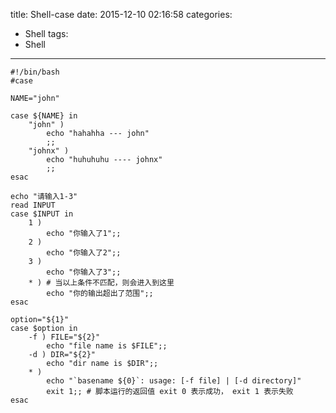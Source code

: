 title: Shell-case
date: 2015-12-10 02:16:58
categories: 
- Shell
tags: 
- Shell
---

	#!/bin/bash
	#case

	NAME="john"

	case ${NAME} in
		"john" )
			echo "hahahha --- john"
			;;
		"johnx" )
			echo "huhuhuhu ---- johnx"
			;;
	esac

	echo "请输入1-3"
	read INPUT
	case $INPUT in
		1 )
			echo "你输入了1";;
		2 )
			echo "你输入了2";;
		3 )
			echo "你输入了3";;
		* ) # 当以上条件不匹配，则会进入到这里
			echo "你的输出超出了范围";;
	esac

	option="${1}"
	case $option in
		-f ) FILE="${2}"
			echo "file name is $FILE";;
		-d ) DIR="${2}"
			echo "dir name is $DIR";;
		* )
			echo "`basename ${0}`: usage: [-f file] | [-d directory]"
			exit 1;; # 脚本运行的返回值 exit 0 表示成功， exit 1 表示失败
	esac




